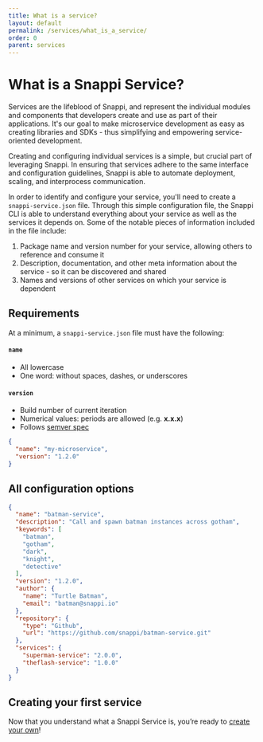 ```yaml
---
title: What is a service?
layout: default
permalink: /services/what_is_a_service/
order: 0
parent: services
---
```


# What is a Snappi Service?
Services are the lifeblood of Snappi, and represent the individual modules and components that developers create and 
use as part of their applications. It's our goal to make microservice development as easy as creating 
libraries and SDKs - thus simplifying and empowering service-oriented development.

Creating and configuring individual services is a simple, but crucial part of leveraging Snappi. In ensuring that 
services adhere to the same interface and configuration guidelines, Snappi is able to automate deployment, scaling, 
and interprocess communication.

In order to identify and configure your service, you'll need to create a `snappi-service.json` file. Through this 
simple configuration file, the Snappi CLI is able to understand everything about your service as well as the services it 
depends on. Some of the notable pieces of information included in the file include:

1. Package name and version number for your service, allowing others to reference and consume it
2. Description, documentation, and other meta information about the service - so it can be discovered and shared
3. Names and versions of other services on which your service is dependent

## Requirements
At a minimum, a `snappi-service.json` file must have the following:

#### `name`
* All lowercase
* One word: without spaces, dashes, or underscores

#### `version`
* Build number of current iteration
* Numerical values: periods are allowed (e.g. **x.x.x**)
* Follows [semver spec](https://docs.npmjs.com/getting-started/semantic-versioning)

```json
{
  "name": "my-microservice",
  "version": "1.2.0"
}
```

## All configuration options

```json
{
  "name": "batman-service",
  "description": "Call and spawn batman instances across gotham",
  "keywords": [
    "batman",
    "gotham",
    "dark",
    "knight",
    "detective"
  ],
  "version": "1.2.0",
  "author": {
    "name": "Turtle Batman",
    "email": "batman@snappi.io"
  },
  "repository": {
    "type": "Github",
    "url": "https://github.com/snappi/batman-service.git"
  },
  "services": {
    "superman-service": "2.0.0",
    "theflash-service": "1.0.0"
  }
}
```

## Creating your first service
Now that you understand what a Snappi Service is, you’re ready to [create your own](/services/creating/)!
